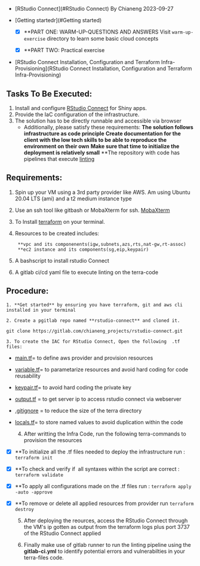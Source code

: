 *   [RStudio Connect](#RStudio Connect)
    By Chianeng
    2023-09-27


*   [Getting startedr](#Getting started)
    *   [x] **PART ONE: WARM-UP-QUESTIONS AND ANSWERS
Visit `warm-up-exercise` directory to learn some basic cloud concepts


    *   [x] **PART TWO: Practical exercise

*   [RStudio Connect Installation, Configuration and Terraform Infra-Provisioning](RStudio Connect Installation, Configuration and Terraform Infra-Provisioning)


## Tasks To Be Executed:

1. Install and configure [RStudio Connect](https://docs.rstudio.com/rsc/installation/) for Shiny apps.
2. Provide the IaC configuration of the infrastructure. 
3. The solution has to be directly runnable and accessible via browser
    - Additionally, please satisfy these requirements:
            **The solution follows infrastructure as code principle**
            **Create documentation for the client with the low tech skills to be able to reproduce the environment on their own**
            **Make sure that time to initialize the deployment is relatively small**
            **The repository with code has pipelines that execute [linting](https://en.wikipedia.org/wiki/Lint_(software))


## Requirements: 

1. Spin up your VM using a 3rd party provider like AWS. Am using Ubuntu 20.04 LTS (ami) and a t2 medium instance type
2. Use an ssh tool like gitbash or MobaXterm for ssh. [MobaXterm](https://mobaxterm.mobatek.net/download-home-edition.html)
3. To Install [terraform](https://developer.hashicorp.com/terraform/tutorials/aws-get-started/install-cli) on your terminal.
4. Resources to be created includes:

        **vpc and its componenents(igw,subnets,azs,rts,nat-gw,rt-assoc)
        **ec2 instance and its components(sg,eip,keypair)
5. A bashscript to install rstudio Connect
6. A gitlab ci/cd yaml file to execute linting on the terra-code


## Procedure:

    1. **Get started** by ensuring you have terraform, git and aws cli installed in your terminal
    
    2. Create a pgitlab repo named **rstudio-connect** and cloned it.
```
git clone https://gitlab.com/chianeng_projects/rstudio-connect.git
```
    
    3. To create the IAC for RStudio Connect, Open the following  .tf files:

*   [main.tf](#main.tf)= to define aws provider and provision resources
*   [variable.tf](#variable.tf)= to parametarize resources and avoid hard coding for code reusability
*   [keypair.tf](#keypair.tf)= to avoid hard coding the private key
*   [output.tf](#output.tf) = to get server ip to access rstudio connect via webserver
*   [.gitignore](#.gitignore) = to reduce the size of  the terra directory 
*   [locals.tf](#locals.tf)= to store named values to avoid duplication within the code


    4. After writting the Infra Code, run the following terra-commands to provision the resources

*   [x] **To initialize all the .tf files needed to deploy the infrastructure run :
            ```
            terraform init 
            ```
            
*   [x] **To check and verify if  all syntaxes within the script are correct :
            ```
            terraform validate
            ```
            
*   [x] **To apply all configurations made on the .tf files run :
            ```
            terraform apply -auto -approve
            ```

*   [x] **To remove or delete all applied resources from provider run
            ```
            terraform destroy 
            ```

    5. After deploying the reources, access the RStudio Connect through the VM's ip gotten as output from the terraform logs plus  port 3737 of the RStudio Connect applied
     
     6. Finally make use of gitlab runner to run the linting pipeline using the **gitlab-ci.yml** to identify potential errors and vulnerabilties in your terra-files code.
